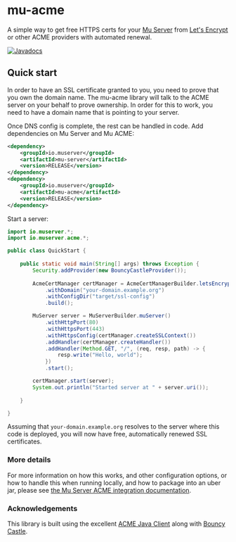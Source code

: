 # mu-acme

A simple way to get free HTTPS certs for your [Mu Server](https://muserver.io/) from 
[Let's Encrypt](https://letsencrypt.org/) or other ACME providers with automated renewal.

[![Javadocs](https://www.javadoc.io/badge/io.muserver/mu-acme.svg)](https://www.javadoc.io/doc/io.muserver/mu-acme)


## Quick start

In order to have an SSL certificate granted to you, you need to prove that you
own the domain name. The mu-acme library will talk to the ACME server on your behalf
to prove ownership. In order for this to work, you need to have a domain name that
is pointing to your server.  

Once DNS config is complete, the rest can be handled in code. Add dependencies on Mu Server and Mu ACME:

````xml
<dependency>
    <groupId>io.muserver</groupId>
    <artifactId>mu-server</artifactId>
    <version>RELEASE</version>
</dependency>
<dependency>
    <groupId>io.muserver</groupId>
    <artifactId>mu-acme</artifactId>
    <version>RELEASE</version>
</dependency>
````

Start a server:

````java
import io.muserver.*;
import io.muserver.acme.*;

public class QuickStart {
    
    public static void main(String[] args) throws Exception {
        Security.addProvider(new BouncyCastleProvider());
        
        AcmeCertManager certManager = AcmeCertManagerBuilder.letsEncryptStaging()
            .withDomain("your-domain.example.org")
            .withConfigDir("target/ssl-config")
            .build();

        MuServer server = MuServerBuilder.muServer()
            .withHttpPort(80)
            .withHttpsPort(443)
            .withHttpsConfig(certManager.createSSLContext())
            .addHandler(certManager.createHandler())
            .addHandler(Method.GET, "/", (req, resp, path) -> {
                resp.write("Hello, world");
            })
            .start();

        certManager.start(server);
        System.out.println("Started server at " + server.uri());
        
    }

}
````

Assuming that `your-domain.example.org` resolves to the server where this code is
deployed, you will now have free, automatically renewed SSL certificates.

### More details

For more information on how this works, and other configuration options, or how to handle this
when running locally, and how to package into an uber jar, please see 
[the Mu Server ACME integration documentation](https://muserver.io/letsencrypt).

### Acknowledgements

This library is built using the excellent [ACME Java Client](https://github.com/shred/acme4j)
along with [Bouncy Castle](https://www.bouncycastle.org/java.html).
